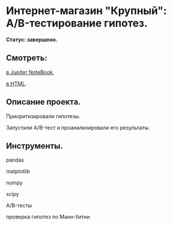 # Интернет-магазин "Крупный": A/B-тестирование гипотез.

**Статус: завершено.**

## Смотреть:
[в Jupiter NoteBook](https://github.com/niksan-da/Portfolio/blob/main/AB-test_for_online_store/3--AB_test.ipynb),

[в HTML](https://github.com/niksan-da/Portfolio/blob/main/AB-test_for_online_store/3--AB_test.html).


## Описание проекта.
Приоритизировали гипотезы.

Запустили A/B-тест и проанализировали его результаты.

## Инструменты.
pandas

matplotlib

numpy

scipy

A/B-тесты

проверка гипотез по Манн-Уитни
